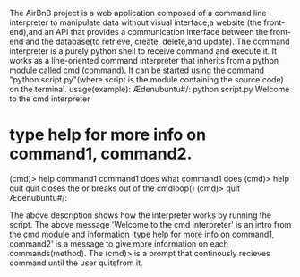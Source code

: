 The AirBnB project is a web application composed of a command line interpreter to manipulate data without visual interface,a website (the front-end),and an API that provides a communication interface between the front-end and the database(to retrieve, create, delete,and  update).
The command interpreter is a purely python shell to receive command and execute it. It works as a line-oriented command interpreter that inherits from a python module called cmd (command).
It can be started using the command "python script.py"(where script is the module containing the source code) on the terminal.
usage(example):
Ædenubuntu#/: python script.py
Welcome to the cmd interpreter

type help for more info on command1, command2.
=============================================

(cmd)> help command1
command1 does what command1 does
(cmd)> help quit
quit closes the or breaks out of the cmdloop()
(cmd)> quit
Ædenubuntu#/:

The above description shows how the interpreter works by running the script.
The above message 'Welcome to the cmd interpreter' is an intro from the cmd module and information 'type help for more info on command1, command2' is a message to give more information on each commands(method).
The (cmd)> is a prompt that continously recieves command until the user quitsfrom it.
